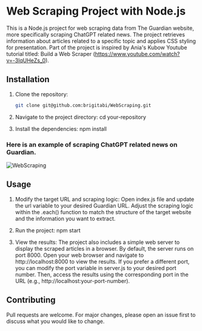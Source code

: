 # Web Scraping Project with Node.js

This is a Node.js project for web scraping data from The Guardian website, more specifically scraping ChatGPT related news. The project retrieves information about articles related to a specific topic and applies CSS styling for presentation. Part of the project is inspired by Ania's Kubow Youtube tutorial titled: Build a Web Scraper (https://www.youtube.com/watch?v=-3lqUHeZs_0).

## Installation

1. Clone the repository:

   ```bash
   git clone git@github.com:brigitabi/WebScraping.git

2. Navigate to the project directory:
cd your-repository

3. Install the dependencies:
npm install

### Here is an example of scraping ChatGPT related news on Guardian.
![WebScraping](public/WebScraping.png)

## Usage

1. Modify the target URL and scraping logic:
Open index.js file and update the url variable to your desired Guardian URL. Adjust the scraping logic within the .each() function to match the structure of the target website and the information you want to extract.

2. Run the project: 
npm start

3. View the results: 
The project also includes a simple web server to display the scraped articles in a browser. By default, the server runs on port 8000. Open your web browser and navigate to http://localhost:8000 to view the results.
If you prefer a different port, you can modify the port variable in server.js to your desired port number. Then, access the results using the corresponding port in the URL (e.g., http://localhost:your-port-number).

## Contributing 

Pull requests are welcome. For major changes, please open an issue first to discuss what you would like to change.